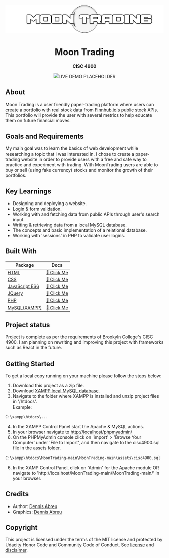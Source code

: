 <div align="center"><img src="assets\MT2.png"></div>
<h1 align="center">Moon Trading</h1>
<p align="center"><strong>CISC 4900</strong></p>

<div align="center"><img src="demo.gif">LIVE DEMO PLACEHOLDER</img></div>

<h2>About</h2>
Moon Trading is a user friendly	paper-trading platform where users can create a portfolio with real stock data from <a href="finnhub.io">Finnhub.io's</a> public stock APIs. This portfolio will provide the user with several metrics to help educate them on future financial moves.

<h2>Goals and Requirements</h2>

My main goal was to learn the basics of web development while researching a topic that I was interested in. I chose to create a paper-trading website in order to provide users with a free and safe way to practice and experiment with trading. With MoonTrading users are able to buy or sell (using fake currency) stocks and monitor the growth of their portfolios.

<h2>Key Learnings</h2>

- Designing and deploying a website.
- Login & form validation.
- Working with and fetching data from public APIs through user's search input.
- Writing & retrieving data from a local MySQL database.
- The concepts and basic implementation of a relational database.
- Working with 'sessions' in PHP to validate user logins.

<h2>Built With</h2>

| Package                                                  | Docs                                                                           |
| -------------------------------------------------------- | ------------------------------------------------------------------------------ |
| [HTML](https://www.w3schools.com/html/)                  | [:notebook: Click Me](https://www.w3schools.com/html/)                         |
| [CSS](https://developer.mozilla.org/en-US/docs/Web/CSS)  | [:notebook: Click Me](https://www.w3schools.com/cssref/default.asp)            |
| [JavaScript ES6](https://www.javascript.com/)            | [:notebook: Click Me](https://developer.mozilla.org/en-US/docs/Web/JavaScript) |
| [JQuery](https://jquery.com/)                            | [:notebook: Click Me](https://api.jquery.com/)                                 |
| [PHP](https://www.php.net/)                              | [:notebook: Click Me](https://www.php.net/manual/en/)                          |
| [MySQL(XAMPP)](https://www.apachefriends.org/index.html) | [:notebook: Click Me](https://www.apachefriends.org/faq_windows.html)          |

<h2>Project status</h2>
Project is complete as per the requirements of Brookyln College's CISC 4900. I am planning on rewriting and improving this project with frameworks such as React in the future.

<h2>Getting Started</h2>

To get a local copy running on your machine please follow the steps below:

1. Download this project as a zip file.
2. Download <a href="https://www.apachefriends.org/download.html">XAMPP local MySQL database</a>.
3. Navigate to the folder where XAMPP is installed and unzip project files in '/htdocs'.
   <br>Example:

```sh
C:\xampp\htdocs\...
```

4. In the XAMPP Control Panel start the Apache & MySQL actions.
5. In your browser navigate to <a href='http://localhost/phpmyadmin/'>http://localhost/phpmyadmin/<a>
6. On the PHPMyAdmin console click on 'import' > 'Browse Your Computer' under 'File to Import', and then navigate to the cisc4900.sql file in the assets folder.

```sh
C:\xampp\htdocs\MoonTrading-main\MoonTrading-main\assets\cisc4900.sql
```

6. In the XAMP Control Panel, click on 'Admin' for the Apache module OR navigate to 'http://localhost/MoonTrading-main/MoonTrading-main/' in your browser.

<h2>Credits</h2>

- Author: <a href="www.linkedin.com/in/DennAbreu" target="_blank">Dennis Abreu</a>
- Graphics: <a href="www.linkedin.com/in/DennAbreu" target="_blank">Dennis Abreu </a>

<h2>Copyright</h2>
This project is licensed under the terms of the MIT license and protected by Udacity Honor Code and Community Code of Conduct. See <a href="LICENSE.md">license</a> and <a href="LICENSE.DISCLAIMER.md">disclaimer</a>.
